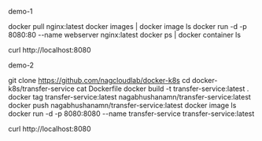 demo-1

docker pull nginx:latest
docker images | docker image ls
docker run -d -p 8080:80 --name webserver nginx:latest
docker ps | docker container ls

curl http://localhost:8080

demo-2

git clone https://github.com/nagcloudlab/docker-k8s
cd docker-k8s/transfer-service
cat Dockerfile
docker build -t transfer-service:latest .
docker tag transfer-service:latest nagabhushanamn/transfer-service:latest
docker push nagabhushanamn/transfer-service:latest
docker image ls
docker run -d -p 8080:8080 --name transfer-service transfer-service:latest

curl http://localhost:8080
